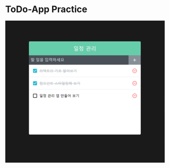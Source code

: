# ToDo-App Practice

<img width=600 src=https://github.com/yhuj79/Learn_React/blob/master/todo-app/Todoapp_thumnail.PNG>
